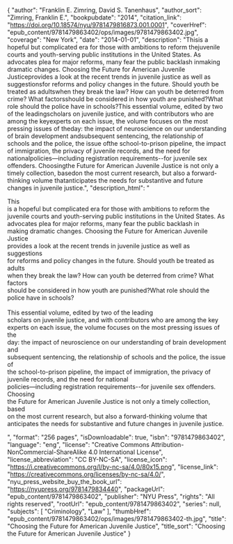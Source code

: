 {
  "author": "Franklin E. Zimring, David S. Tanenhaus",
  "author_sort": "Zimring, Franklin E.",
  "bookpubdate": "2014",
  "citation_link": "https://doi.org/10.18574/nyu/9781479816873.001.0001",
  "coverHref": "epub_content/9781479863402/ops/images/9781479863402.jpg",
  "coverage": "New York",
  "date": "2014-01-01",
  "description": "Thisis a hopeful but complicated era for those with ambitions to reform thejuvenile courts and youth-serving public institutions in the United States. As advocates plea for major reforms, many fear the public backlash inmaking dramatic changes. Choosing the Future for American Juvenile Justiceprovides a look at the recent trends in juvenile justice as well as suggestionsfor reforms and policy changes in the future. Should youth be treated as adultswhen they break the law? How can youth be deterred from crime? What factorsshould be considered in how youth are punished?What role should the police have in schools?This essential volume, edited by two of the leadingscholars on juvenile justice, and with contributors who are among the keyexperts on each issue, the volume focuses on the most pressing issues of theday: the impact of neuroscience on our understanding of brain development andsubsequent sentencing, the relationship of schools and the police, the issue ofthe school-to-prison pipeline, the impact of immigration, the privacy of juvenile records, and the need for nationalpolicies—including registration requirements--for juvenile sex offenders. Choosingthe Future for American Juvenile Justice is not only a timely collection, basedon the most current research, but also a forward-thinking volume thatanticipates the needs for substantive and future changes in juvenile justice.",
  "description_html": "<p>This<br>is a hopeful but complicated era for those with ambitions to reform the<br>juvenile courts and youth-serving public institutions in the United States. As advocates plea for major reforms, many fear the public backlash in<br>making dramatic changes. Choosing the Future for American Juvenile Justice<br>provides a look at the recent trends in juvenile justice as well as suggestions<br>for reforms and policy changes in the future. Should youth be treated as adults<br>when they break the law? How can youth be deterred from crime? What factors<br>should be considered in how youth are punished?What role should the police have in schools?<br><br>This essential volume, edited by two of the leading<br>scholars on juvenile justice, and with contributors who are among the key<br>experts on each issue, the volume focuses on the most pressing issues of the<br>day: the impact of neuroscience on our understanding of brain development and<br>subsequent sentencing, the relationship of schools and the police, the issue of<br>the school-to-prison pipeline, the impact of immigration, the privacy of juvenile records, and the need for national<br>policies—including registration requirements--for juvenile sex offenders. Choosing<br>the Future for American Juvenile Justice is not only a timely collection, based<br>on the most current research, but also a forward-thinking volume that<br>anticipates the needs for substantive and future changes in juvenile justice.</p>",
  "format": "256 pages",
  "isDownloadable": true,
  "isbn": "9781479863402",
  "language": "eng",
  "license": "Creative Commons Attribution-NonCommercial-ShareAlike 4.0 International License",
  "license_abbreviation": "CC BY-NC-SA",
  "license_icon": "https://i.creativecommons.org/l/by-nc-sa/4.0/80x15.png",
  "license_link": "https://creativecommons.org/licenses/by-nc-sa/4.0/",
  "nyu_press_website_buy_the_book_url": "https://nyupress.org/9781479834440",
  "packageUrl": "epub_content/9781479863402",
  "publisher": "NYU Press",
  "rights": "All rights reserved",
  "rootUrl": "epub_content/9781479863402",
  "series": null,
  "subjects": [
    "Criminology",
    "Law"
  ],
  "thumbHref": "epub_content/9781479863402/ops/images/9781479863402-th.jpg",
  "title": "Choosing the Future for American Juvenile Justice",
  "title_sort": "Choosing the Future for American Juvenile Justice"
}
